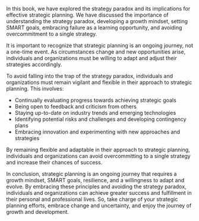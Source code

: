 
In this book, we have explored the strategy paradox and its implications for effective strategic planning. We have discussed the importance of understanding the strategy paradox, developing a growth mindset, setting SMART goals, embracing failure as a learning opportunity, and avoiding overcommitment to a single strategy.

It is important to recognize that strategic planning is an ongoing journey, not a one-time event. As circumstances change and new opportunities arise, individuals and organizations must be willing to adapt and adjust their strategies accordingly.

To avoid falling into the trap of the strategy paradox, individuals and organizations must remain vigilant and flexible in their approach to strategic planning. This involves:

* Continually evaluating progress towards achieving strategic goals
* Being open to feedback and criticism from others
* Staying up-to-date on industry trends and emerging technologies
* Identifying potential risks and challenges and developing contingency plans
* Embracing innovation and experimenting with new approaches and strategies

By remaining flexible and adaptable in their approach to strategic planning, individuals and organizations can avoid overcommitting to a single strategy and increase their chances of success.

In conclusion, strategic planning is an ongoing journey that requires a growth mindset, SMART goals, resilience, and a willingness to adapt and evolve. By embracing these principles and avoiding the strategy paradox, individuals and organizations can achieve greater success and fulfillment in their personal and professional lives. So, take charge of your strategic planning efforts, embrace change and uncertainty, and enjoy the journey of growth and development.
